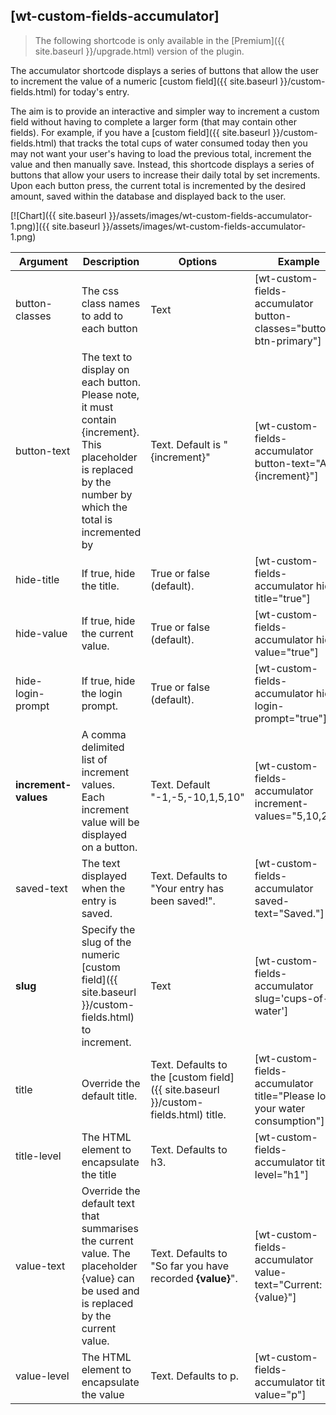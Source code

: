 ## [wt-custom-fields-accumulator]

> The following shortcode is only available in the [Premium]({{ site.baseurl }}/upgrade.html) version of the plugin.

The accumulator shortcode displays a series of buttons that allow the user to increment the value of a numeric [custom field]({{ site.baseurl }}/custom-fields.html) for today's entry. 

The aim is to provide an interactive and simpler way to increment a custom field without having to complete a larger form (that may contain other fields). For example, if you have a [custom field]({{ site.baseurl }}/custom-fields.html) that tracks the total cups of water consumed today then you may not want your user's having to load the previous total, increment the value and then manually save. Instead, this shortcode displays a series of buttons that allow your users to increase their daily total by set increments. Upon each button press, the current total is incremented by the desired amount, saved within the database and displayed back to the user.

[![Chart]({{ site.baseurl }}/assets/images/wt-custom-fields-accumulator-1.png)]({{ site.baseurl }}/assets/images/wt-custom-fields-accumulator-1.png)

| Argument | Description | Options | Example |
|--|--|--|--|
|button-classes|The css class names to add to each button|Text|[wt-custom-fields-accumulator button-classes="button btn-primary"]
|button-text|The text to display on each button. Please note, it must contain {increment}. This placeholder is replaced by the number by which the total is incremented by|Text. Default is "{increment}"|[wt-custom-fields-accumulator button-text="Add {increment}"]
|hide-title|If true, hide the title.|True or false (default).|[wt-custom-fields-accumulator hide-title="true"]
|hide-value|If true, hide the current value.|True or false (default).|[wt-custom-fields-accumulator hide-value="true"]
|hide-login-prompt|If true, hide the login prompt.|True or false (default).|[wt-custom-fields-accumulator hide-login-prompt="true"]
|**increment-values**|A comma delimited list of increment values. Each increment value will be displayed on a button.|Text. Default "-1,-5,-10,1,5,10"|[wt-custom-fields-accumulator increment-values="5,10,20"]
|saved-text|The text displayed when the entry is saved.|Text. Defaults to "Your entry has been saved!".|[wt-custom-fields-accumulator saved-text="Saved."]
|**slug**|Specify the slug of the numeric [custom field]({{ site.baseurl }}/custom-fields.html) to increment.|Text|[wt-custom-fields-accumulator slug='cups-of-water']
|title|Override the default title.|Text. Defaults to the [custom field]({{ site.baseurl }}/custom-fields.html) title.|[wt-custom-fields-accumulator title="Please log your water consumption"]
|title-level|The HTML element to encapsulate the title|Text. Defaults to h3.|[wt-custom-fields-accumulator title-level="h1"]
|value-text|Override the default text that summarises the current value. The placeholder {value} can be used and is replaced by the current value.|Text. Defaults to "So far you have recorded <strong>{value}</strong>".|[wt-custom-fields-accumulator value-text="Current: {value}"]
|value-level|The HTML element to encapsulate the value|Text. Defaults to p.|[wt-custom-fields-accumulator title-value="p"]
